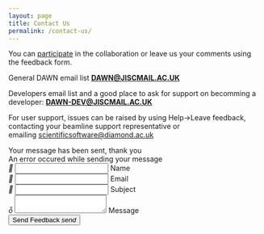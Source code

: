 ```yaml
---
layout: page
title: Contact Us
permalink: /contact-us/
---
```

You can [participate](/collaborate) in the collaboration or leave us your comments using the feedback form.  

General DAWN email list **[DAWN@JISCMAIL.AC.UK](mailto:DAWN@JISCMAIL.AC.UK)**

Developers email list and a good place to ask for support on becomming a developer: **[DAWN-DEV@JISCMAIL.AC.UK](mailto:DAWN-DEV@JISCMAIL.AC.UK)**

For user support, issues can be raised by using Help-&gt;Leave feedback, contacting your beamline support representative or emailing [scientificsoftware@diamond.ac.uk](mailto:scientificsoftware@diamond.ac.uk)


<div class="row">
	<div id="contact-form-message">
		<div id="success">Your message has been sent, thank you</div>
		<div id="error">An error occured while sending your message</div>
	</div>
    <form id="contact-form" class="col s12">
      <div class="row">
        <div class="input-field col s12">
		  <i class="material-icons prefix">&#xE853;</i>
          <input name="name" id="name" type="text" class="validate" required="" aria-required="true">
          <label for="name">Name</label>
        </div>
      </div>
      <div class="row">
        <div class="input-field col s12">
          <i class="material-icons prefix">&#xE0BE;</i>
          <input name="email" id="email" type="email" class="validate" required="" aria-required="true">
          <label for="email">Email</label>
        </div>
      </div>
      <div class="row">
        <div class="input-field col s12">
          <i class="material-icons prefix">&#xE8D2;</i>
          <input name="subject" id="subject" type="text" class="validate" required="" aria-required="true">
          <label for="subject">Subject</label>
        </div>
      </div>
      <div class="row">
        <div class="input-field col s12">
          <i class="material-icons prefix">&#xE254;</i>
          <textarea id="message" name="message" class="materialize-textarea" required="" aria-required="true"></textarea>
          <label for="message">Message</label>
        </div>
      </div>
      <div class="row">
      	<div class="col s12">
      		<input name="type" type="hidden" value="contact">
      		<button class="btn waves-effect waves-light right" type="submit" name="action">Send Feedback
			    <i class="material-icons right">send</i>
			  </button>
      	</div>
      </div>
    </form>
  </div>